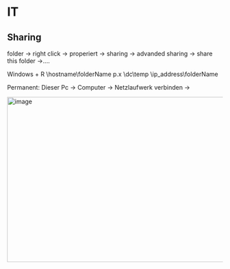 # IT


## Sharing

folder -> right click -> properiert -> sharing -> advanded sharing -> share this folder ->....

Windows + R
\\hostname\folderName   p.x \\dc\temp
\\ip_address\folderName  

Permanent:
Dieser Pc -> Computer -> Netzlaufwerk verbinden -> 

<img width="1123" height="386" alt="image" src="https://github.com/user-attachments/assets/5cd3c7f5-c0e5-4303-b1ef-4ee1105281da" />      
